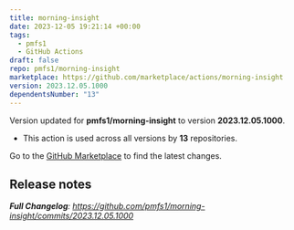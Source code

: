 ```yaml
---
title: morning-insight
date: 2023-12-05 19:21:14 +00:00
tags:
  - pmfs1
  - GitHub Actions
draft: false
repo: pmfs1/morning-insight
marketplace: https://github.com/marketplace/actions/morning-insight
version: 2023.12.05.1000
dependentsNumber: "13"
---
```



Version updated for **pmfs1/morning-insight** to version **2023.12.05.1000**.
- This action is used across all versions by **13** repositories.

Go to the [GitHub Marketplace](https://github.com/marketplace/actions/morning-insight) to find the latest changes.

## Release notes

***Full Changelog**: https://github.com/pmfs1/morning-insight/commits/2023.12.05.1000*
